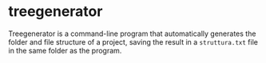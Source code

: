 # treegenerator
Treegenerator is a command-line program that automatically generates the folder and file structure of a project, saving the result in a `struttura.txt` file in the same folder as the program.
